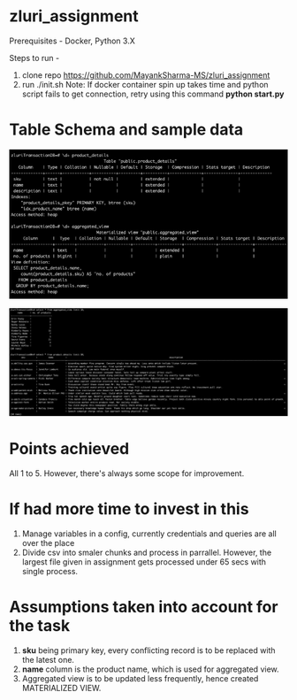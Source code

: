 # zluri_assignment

Prerequisites - Docker, Python 3.X

Steps to run - 
1) clone repo https://github.com/MayankSharma-MS/zluri_assignment
2) run ./init.sh
Note: If docker container spin up takes time and python script fails to get connection, retry using this command **python start.py**

# Table Schema and sample data
 
![alt text](https://github.com/MayankSharma-MS/zluri_assignment/blob/2d15fad96dbdf5e00c975cd40b93b3f9ba12f90c/schema.png "Schema")

![alt text](https://github.com/MayankSharma-MS/zluri_assignment/blob/2d15fad96dbdf5e00c975cd40b93b3f9ba12f90c/sample_data.png "Sample Data")

# Points achieved

All 1 to 5. However, there's always some scope for improvement.

# If had more time to invest in this

1) Manage variables in a config, currently credentials and queries are all over the place
2) Divide csv into smaler chunks and process in parrallel. However, the largest file given in assignment gets processed under 65 secs with single process.

# Assumptions taken into account for the task
1) **sku** being primary key, every conflicting record is to be replaced with the latest one.
2) **name** column is the product name, which is used for aggregated view.
3) Aggregated view is to be updated less frequently, hence created MATERIALIZED VIEW.
